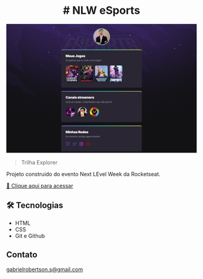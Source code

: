 <h1 align="center"># NLW eSports</h1>

![preview](./.github/preview.png)

> Trilha Explorer

Projeto construido do evento Next LEvel Week da Rocketseat.

[ 🔗​ Clique aqui para acessar](https://gabrielrsc.github.io/eSportsExplorer/)

## 🛠️ Tecnologias

- HTML
- CSS
- Git e Github

## Contato

gabrielrobertson.s@gmail.com
